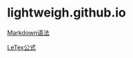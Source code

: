 # lightweigh.github.io

[Markdown语法](https://www.cnblogs.com/miki-peng/p/12502985.html#fn1)

[LeTex公式](https://www.zybuluo.com/codeep/note/163962#mjx-eqn-eqsample)
